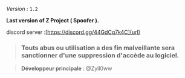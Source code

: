 _Version :_ `1.2`

**Last version of Z Project ( Spoofer ).**


discord server :[https://discord.gg/44GdCq7k4C](url)

> ### Touts abus ou utilisation a des fin malveillante sera sanctionner d'une suppression d'accède au logiciel.  

> **Développeur principale** : @Zyll0ww 

